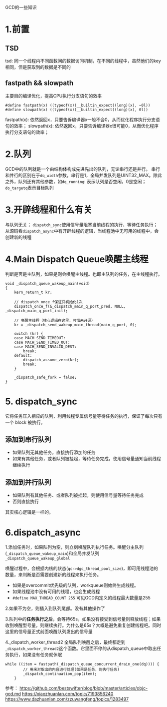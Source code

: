 GCD的一些知识
# 1.前置
## TSD
tsd: 同一个线程内不同函数间的数据访问机制，在不同的线程中，虽然他们的key相同，但是获取到的数据是不同的
## fastpath && slowpath
主要目的编译优化，提高CPU执行分支语句的效率
```
#define fastpath(x) ((typeof(x))__builtin_expect((long)(x), ~0l))
#define slowpath(x) ((typeof(x))__builtin_expect((long)(x), 0l))
```
fastpath(x): 依然返回x，只要告诉编译器x一般不会0，从而优化程序执行分支语句的效率；
slowpath(x): 依然返回x，只要告诉编译器x很可能0，从而优化程序执行分支语句的效率；

# 2.队列
GCD中的队列就是一个由结构体构成先进先出的队列，无论串行还是并行。
串行和并行的区别在于`dq_width`参数，串行是1，全局并发队列是UINT32_MAX。除此之外，队列还有其他参数，如`dq_running`: 表示队列是否空闲，0是空闲；`do_targetq`表示目标队列

# 3.开辟线程和什么有关
与队列无关；
`dispatch_sync`使用信号量阻塞当前线程的执行，等待任务执行；
从源码看`dispatch_async`中有开辟线程的逻辑，当线程池中无可用的线程中，会创建新的线程

# 4.Main Dispatch Queue唤醒主线程
判断是否是主队列，如果是则会唤醒主线程。也即主队列的任务，在主线程执行。
```
void _dispatch_queue_wakeup_main(void)
{
    kern_return_t kr;
    
    // dispatch_once_f保证只初始化1次
    dispatch_once_f(&_dispatch_main_q_port_pred, NULL, _dispatch_main_q_port_init);
    
    // 唤醒主线程（核心逻辑在这里，可惜未开源）
    kr = _dispatch_send_wakeup_main_thread(main_q_port, 0);

    switch (kr) {
    case MACH_SEND_TIMEOUT:
    case MACH_SEND_TIMED_OUT:
    case MACH_SEND_INVALID_DEST:
        break;
    default:
        dispatch_assume_zero(kr);
        break;
    }

    _dispatch_safe_fork = false;
}
```

# 5. dispatch_sync
它将任务压入相应的队列，利用线程专属信号量等待任务的执行，保证了每次只有一个 block 被执行。

## 添加到串行队列
- 如果队列无其他任务，直接执行添加的任务
- 如果有其他任务，或者队列被挂起，等待任务完成，使用信号量通知当前线程继续执行
## 添加到并行队列
- 如果队列有其他任务、或者队列被挂起，则使用信号量等待任务完成
- 否则直接执行

其实核心逻辑是一样的。

# 6.dispatch_async

1.添加任务时，如果队列为空，则立刻唤醒队列执行任务。唤醒分主队列(`_dispatch_queue_wakeup_main`)和全局并发队列`_dispatch_queue_wakeup_global`

唤醒过程中，会根据内核的状态(`qc->dgq_thread_pool_size`)，即可用线程池的数量，来判断是否需要创建新的线程来执行任务。
- 如果是overcommit优先级的队列，workqueue则始终生成线程。
- 如果线程池中没有可用的线程，也会生成线程
- `#define MAX_THREAD_COUNT 255` 可见GCD内定义的线程最大数量是255

2.如果不为空，则插入到队列尾部。没有其他操作了

3.队列中的**任务执行之后**，会等待65s，如果没有接受到信号量则释放线程；如果收到唤醒型号量，则继续执行。为什么是65s？大概是避免重复创建线程吧。同时这里的信号量正式前面唤醒队列发出的信号量

4._dispatch_worker_thread2
全局队列唤醒之后，最终都走到`_dispatch_worker_thread2`这个函数。它里面不停的从dispatch_queue中取出任务执行，如果没有任务就休眠
```
while ((item = fastpath(_dispatch_queue_concurrent_drain_one(dq)))) {
        // 用来对取出的内容进行处理(如果是任务，则执行任务)
        _dispatch_continuation_pop(item);
    }
```

参考：
https://github.com/bestswifter/blog/blob/master/articles/objc-gcd.md
https://xiaozhuanlan.com/topic/7193856240
https://www.dazhuanlan.com/zzuwangfeng/topics/1283497